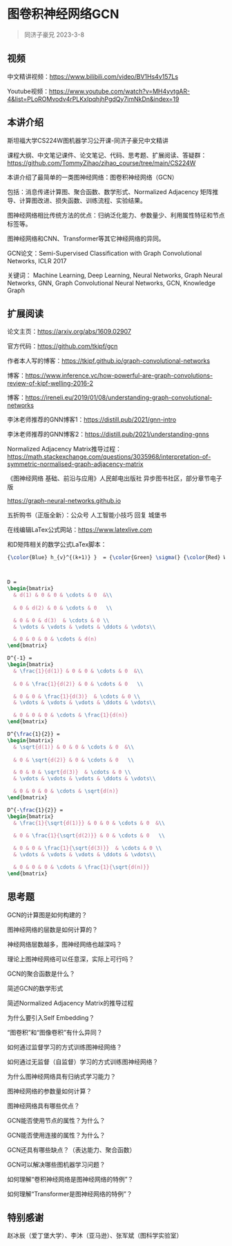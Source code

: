 # 图卷积神经网络GCN

> 同济子豪兄 2023-3-8
>

## 视频

中文精讲视频：https://www.bilibili.com/video/BV1Hs4y157Ls

Youtube视频：https://www.youtube.com/watch?v=MH4yvtgAR-4&list=PLoROMvodv4rPLKxIpqhjhPgdQy7imNkDn&index=19

## 本讲介绍

斯坦福大学CS224W图机器学习公开课-同济子豪兄中文精讲

课程大纲、中文笔记课件、论文笔记、代码、思考题、扩展阅读、答疑群：https://github.com/TommyZihao/zihao_course/tree/main/CS224W

本讲介绍了最简单的一类图神经网络：图卷积神经网络（GCN）

包括：消息传递计算图、聚合函数、数学形式、Normalized Adjacency 矩阵推导、计算图改进、损失函数、训练流程、实验结果。

图神经网络相比传统方法的优点：归纳泛化能力、参数量少、利用属性特征和节点标签等。

图神经网络和CNN、Transformer等其它神经网络的异同。

GCN论文：Semi-Supervised Classification with Graph Convolutional Networks, ICLR 2017

关键词：
Machine Learning, Deep Learning, Neural Networks, Graph Neural Networks, GNN, Graph Convolutional Neural Networks, GCN, Knowledge Graph

## 扩展阅读

论文主页：https://arxiv.org/abs/1609.02907

官方代码：https://github.com/tkipf/gcn

作者本人写的博客：https://tkipf.github.io/graph-convolutional-networks

博客：https://www.inference.vc/how-powerful-are-graph-convolutions-review-of-kipf-welling-2016-2

博客：https://ireneli.eu/2019/01/08/understanding-graph-convolutional-networks

李沐老师推荐的GNN博客1：https://distill.pub/2021/gnn-intro

李沐老师推荐的GNN博客2：https://distill.pub/2021/understanding-gnns

Normalized Adjacency Matrix推导过程：https://math.stackexchange.com/questions/3035968/interpretation-of-symmetric-normalised-graph-adjacency-matrix

《图神经网络 基础、前沿与应用》人民邮电出版社 异步图书社区，部分章节电子版

https://graph-neural-networks.github.io

五折购书（正版全新）：公众号 人工智能小技巧 回复 城堡书



在线编辑LaTex公式网站：https://www.latexlive.com

和D矩阵相关的数学公式LaTex脚本：

```latex
{\color{Blue} h_{v}^{(k+1)} }  = {\color{Green} \sigma(} {\color{Red} W_{k}} \sum_{u\in N(v)} \frac{{\color{Blue} h_{u}^{k}} }{|N(v)|}{\color{Green} )} 



D = 
\begin{bmatrix} 
  & d(1) & 0 & 0 & \cdots & 0  &\\
  
  & 0 & d(2) & 0 & \cdots & 0   \\

  & 0 & 0 & d(3)  & \cdots & 0 \\
  & \vdots & \vdots & \vdots & \ddots & \vdots\\

  & 0 & 0 & 0 & \cdots & d(n)
\end{bmatrix}

D^{-1} = 
\begin{bmatrix} 
  & \frac{1}{d(1)} & 0 & 0 & \cdots & 0  &\\
  
  & 0 & \frac{1}{d(2)} & 0 & \cdots & 0   \\

  & 0 & 0 & \frac{1}{d(3)}  & \cdots & 0 \\
  & \vdots & \vdots & \vdots & \ddots & \vdots\\

  & 0 & 0 & 0 & \cdots & \frac{1}{d(n)}
\end{bmatrix}

D^{\frac{1}{2}} = 
\begin{bmatrix} 
  & \sqrt{d(1)} & 0 & 0 & \cdots & 0  &\\
  
  & 0 & \sqrt{d(2)} & 0 & \cdots & 0   \\

  & 0 & 0 & \sqrt{d(3)}  & \cdots & 0 \\
  & \vdots & \vdots & \vdots & \ddots & \vdots\\

  & 0 & 0 & 0 & \cdots & \sqrt{d(n)}
\end{bmatrix}

D^{-\frac{1}{2}} = 
\begin{bmatrix} 
  & \frac{1}{\sqrt{d(1)}} & 0 & 0 & \cdots & 0  &\\
  
  & 0 & \frac{1}{\sqrt{d(2)}} & 0 & \cdots & 0   \\

  & 0 & 0 & \frac{1}{\sqrt{d(3)}}  & \cdots & 0 \\
  & \vdots & \vdots & \vdots & \ddots & \vdots\\

  & 0 & 0 & 0 & \cdots & \frac{1}{\sqrt{d(n)}}
\end{bmatrix}
```

## 思考题

GCN的计算图是如何构建的？

图神经网络的层数是如何计算的？

神经网络层数越多，图神经网络也越深吗？

理论上图神经网络可以任意深，实际上可行吗？

GCN的聚合函数是什么？

简述GCN的数学形式

简述Normalized Adjacency Matrix的推导过程

为什么要引入Self Embedding？

“图卷积”和“图像卷积”有什么异同？

如何通过监督学习的方式训练图神经网络？

如何通过无监督（自监督）学习的方式训练图神经网络？

为什么图神经网络具有归纳式学习能力？

图神经网络的参数量如何计算？

图神经网络具有哪些优点？

GCN能否使用节点的属性？为什么？

GCN能否使用连接的属性？为什么？

GCN还具有哪些缺点？（表达能力、聚合函数）

GCN可以解决哪些图机器学习问题？

如何理解“卷积神经网络是图神经网络的特例”？

如何理解“Transformer是图神经网络的特例”？

## 特别感谢

赵冰辰（爱丁堡大学）、李沐（亚马逊）、张军斌（图科学实验室）